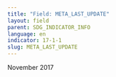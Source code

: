 ```yaml
---
title: "Field: META_LAST_UPDATE"
layout: field
parent: SDG_INDICATOR_INFO
language: en
indicator: 17-1-1
slug: META_LAST_UPDATE
---
```

November 2017